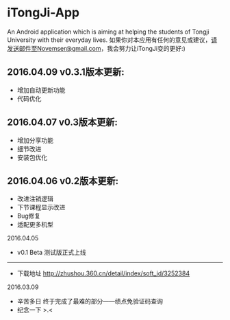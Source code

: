 # iTongJi-App
An Android application which is aiming at helping the students of Tongji University with their everyday lives.
如果你对本应用有任何的意见或建议，请发送邮件至Novemser@gmail.com，我会努力让iTongJi变的更好:)


2016.04.09
v0.3.1版本更新:
--------------------
- 增加自动更新功能
- 代码优化

2016.04.07
v0.3版本更新:
--------------------
- 增加分享功能
- 细节改进
- 安装包优化

2016.04.06
v0.2版本更新:
--------------------
- 改进注销逻辑
- 下节课程显示改进
- Bug修复
- 适配更多机型

2016.04.05
- v0.1 Beta 测试版正式上线
--------------------
- 下载地址 http://zhushou.360.cn/detail/index/soft_id/3252384

2016.03.09
- 辛苦多日 终于完成了最难的部分——绩点免验证码查询
- 纪念一下 >.<
